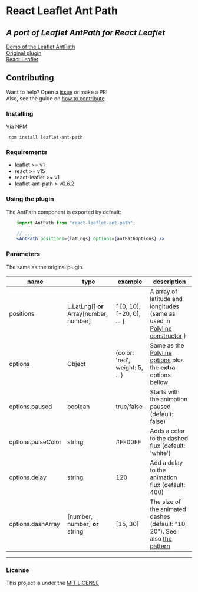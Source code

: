 # React Leaflet Ant Path

## *A port of Leaflet AntPath for React Leaflet* 
[Demo of the Leaflet AntPath](http://rubenspgcavalcante.github.io/leaflet-ant-path)  
[Original plugin](https://github.com/rubenspgcavalcante/leaflet-ant-path/)  
[React Leaflet](https://github.com/PaulLeCam/react-leaflet)

## Contributing
Want to help? Open a [issue](https://github.com/rubenspgcavalcante/react-leaflet-ant-path/issues) or make a PR!  
Also, see the guide on [how to contribute](/.github/contributing.md).

### Installing
Via NPM:
```
 npm install leaflet-ant-path
```

### Requirements
  - leaflet >= v1
  - react >= v15
  - react-leaflet >= v1
  - leaflet-ant-path > v0.6.2
    

### Using the plugin
The AntPath component is exported by default:  

```jsx
    import AntPath from "react-leaflet-ant-path";

    // ...
    <AntPath positions={latLngs} options={antPathOptions} />    
```

### Parameters
The same as the original plugin.

| name | type | example | description |
|------|------|---------| ------------|
|positions| L.LatLng[] **or** Array\[number, number\]  | \[ \[0, 10\], \[-20, 0\], ... \] | A array of latitude and longitudes (same as used in [Polyline constructor](http://leafletjs.com/reference.html#polyline) )
|options| Object  | {color: 'red', weight: 5, ...}  | Same as the [Polyline options](http://leafletjs.com/reference.html#polyline-options) plus the **extra** options bellow
|options.paused| boolean | true/false | Starts with the animation paused (default: false)
|options.pulseColor| string | #FF00FF | Adds a color to the dashed flux (default: 'white')
|options.delay | string | 120 | Add a delay to the animation flux (default: 400)
|options.dashArray| [number, number] **or** string | [15, 30] |The size of the animated dashes (default: "10, 20"). See also [the pattern](https://developer.mozilla.org/en-US/docs/Web/SVG/Attribute/stroke-dasharray)

---

### License
This project is under the [MIT LICENSE](http://opensource.org/licenses/MIT)